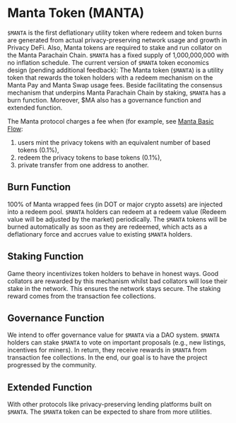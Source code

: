 # Manta Token (MANTA)

`$MANTA` is the first deflationary utility token where redeem and token burns are generated from actual privacy-preserving network usage and growth in Privacy DeFi. Also, Manta tokens are required to stake and run collator on the Manta Parachain Chain. `$MANTA` has a fixed supply of 1,000,000,000 with no inflation schedule. The current version of `$MANTA` token economics design (pending additional feedback):
The Manta token (`$MANTA`) is a utility token that rewards the token holders with a redeem mechanism on the Manta Pay and Manta Swap usage fees. Beside facilitating the consensus mechanism that underpins Manta Parachain Chain by staking, `$MANTA` has a burn function. Moreover, $MA also has a governance function and extended function.

The Manta protocol charges a fee when (for example, see [Manta Basic Flow](https://docsend.com/view/mk9md4r78q8577be): 
1. users mint the privacy tokens with an equivalent number of based tokens (0.1%), 
1. redeem the privacy tokens to base tokens (0.1%),
1. private transfer from one address to another.

## Burn Function
100% of Manta wrapped fees (in DOT or major crypto assets) are injected into a redeem pool. `$MANTA` holders can redeem at a redeem value (Redeem value will be adjusted by the market) periodically. The `$MANTA` tokens will be burned automatically as soon as they are redeemed, which acts as a deflationary force and accrues value to existing `$MANTA` holders.

## Staking Function
Game theory incentivizes token holders to behave in honest ways. Good collators are rewarded by this mechanism whilst bad collators will lose their stake in the network. This ensures the network stays secure. The staking reward comes from the transaction fee collections.

## Governance Function
We intend to offer governance value for `$MANTA` via a DAO system. `$MANTA` holders can stake `$MANTA` to vote on important proposals (e.g., new listings, incentives for miners). In return, they receive rewards in `$MANTA` from transaction fee collections. In the end, our goal is to have the project progressed by the community.

## Extended Function
With other protocols like privacy-preserving lending platforms built on `$MANTA`. The `$MANTA` token can be expected to share from more utilities.